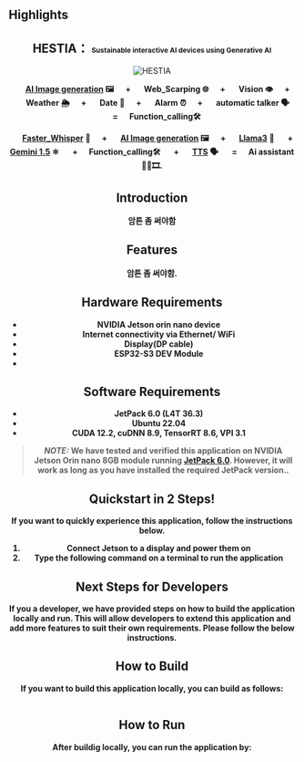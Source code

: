 ## Highlights

<div align="center">

<h2> HESTIA： <span style="font-size:12px"> Sustainable interactive AI devices using Generative AI </span> </h2> 

![HESTIA](https://github.com/seukseok/seukseok/assets/114807415/43e892ff-6d82-4ac6-8f56-0dbcb69656a9)


<b>&nbsp;&nbsp;&nbsp;&nbsp;&nbsp; [AI Image generation](https://platform.openai.com/docs/guides/images) :framed_picture: &nbsp;&nbsp;&nbsp;&nbsp;&nbsp;+ &nbsp;&nbsp;&nbsp;&nbsp;&nbsp; Web_Scarping 🌐 &nbsp;&nbsp;&nbsp;&nbsp;&nbsp;+ &nbsp;&nbsp;&nbsp;&nbsp;&nbsp; Vision 👁️ &nbsp;&nbsp;&nbsp;&nbsp;&nbsp;+ &nbsp;&nbsp;&nbsp;&nbsp;&nbsp; Weather 🌦️ &nbsp;&nbsp;&nbsp;&nbsp;&nbsp;+ &nbsp;&nbsp;&nbsp;&nbsp;&nbsp; Date 📆  &nbsp;&nbsp;&nbsp;&nbsp;&nbsp;+ &nbsp;&nbsp;&nbsp;&nbsp;&nbsp; Alarm ⏰ &nbsp;&nbsp;&nbsp;&nbsp;&nbsp;+ &nbsp;&nbsp;&nbsp;&nbsp;&nbsp; automatic talker 🗣 &nbsp;&nbsp;&nbsp;&nbsp;&nbsp;=&nbsp;&nbsp;&nbsp;&nbsp;&nbsp; Function_calling🛠️  </br>

<b>&nbsp;&nbsp;&nbsp;&nbsp;&nbsp; [Faster_Whisper](https://github.com/SYSTRAN/faster-whisper) :microphone:  &nbsp;&nbsp;&nbsp;&nbsp;&nbsp;+  &nbsp;&nbsp;&nbsp;&nbsp;&nbsp; [AI Image generation](https://platform.openai.com/docs/guides/images) :framed_picture:  &nbsp;&nbsp;&nbsp;&nbsp;&nbsp;+  &nbsp;&nbsp;&nbsp;&nbsp;&nbsp; [Llama3](https://huggingface.co/meta-llama/Meta-Llama-3-8B)  🦙 &nbsp;&nbsp;&nbsp;&nbsp;&nbsp; + [Gemini 1.5](https://ai.google.dev/aistudio?hl=ko) ⚛ &nbsp;&nbsp;&nbsp;&nbsp;&nbsp; + &nbsp;&nbsp;&nbsp;&nbsp;&nbsp;Function_calling🛠️ &nbsp;&nbsp;&nbsp;&nbsp;&nbsp; + &nbsp;&nbsp;&nbsp;&nbsp;&nbsp; [TTS](https://platform.openai.com/docs/guides/text-to-speech)  :speaking_head:  &nbsp;&nbsp;&nbsp;&nbsp;&nbsp;
=&nbsp;&nbsp;&nbsp;&nbsp;&nbsp; Ai assistant 🧑‍💼🎞.</br>

## Introduction
암튼 좀 써야함

## Features
암튼 좀 써야함.


## **Hardware Requirements**

- NVIDIA Jetson orin nano device 
- Internet connectivity via Ethernet/ WiFi
- Display(DP cable)
- ESP32-S3 DEV Module
- 

## **Software Requirements**

- JetPack 6.0 (L4T 36.3)
- Ubuntu 22.04
- CUDA 12.2, cuDNN 8.9, TensorRT 8.6, VPI 3.1


> **_NOTE:_** We have tested and verified this application on NVIDIA Jetson Orin nano 8GB module running [JetPack 6.0](https://developer.nvidia.com/embedded/jetpack-sdk-60). However, it will work as long as you have installed the required JetPack version..

## **Quickstart in 2 Steps!**

If you want to quickly experience this application, follow the instructions below.

1. Connect Jetson to a display and power them on
2. Type the following command on a terminal to run the application



## Next Steps for Developers

If you a developer, we have provided steps on how to build the application locally and run. This will allow developers to extend this application and add more features to suit their own requirements. Please follow the below instructions.

## How to Build

If you want to build this application locally, you can build as follows:

```sh

```

## How to Run

After buildig locally, you can run the application by:

```sh

```



